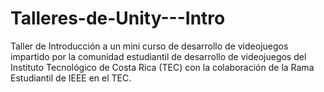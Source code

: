 # Talleres-de-Unity---Intro
Taller de Introducción a un mini curso de desarrollo de videojuegos impartido por la comunidad estudiantil de desarrollo de videojuegos del Instituto Tecnológico de Costa Rica (TEC) con la colaboración de la Rama Estudiantil de IEEE en el TEC.
